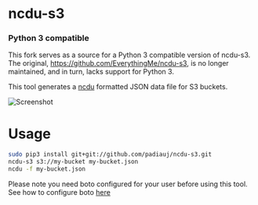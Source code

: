 # ncdu-s3
### Python 3 compatible
This fork serves as a source for a Python 3 compatible version of ncdu-s3. The original, https://github.com/EverythingMe/ncdu-s3, is no longer maintained, and in turn, lacks support for Python 3. 

This tool generates a [ncdu](http://dev.yorhel.nl/ncdu) formatted JSON data file for S3 buckets. 

![Screenshot](screenshots.gif)

# Usage
```bash
sudo pip3 install git+git://github.com/padiauj/ncdu-s3.git
ncdu-s3 s3://my-bucket my-bucket.json
ncdu -f my-bucket.json
```

Please note you need boto configured for your user before using this tool.  
See how to configure boto [here](http://boto3.readthedocs.org/en/latest/guide/configuration.html)
